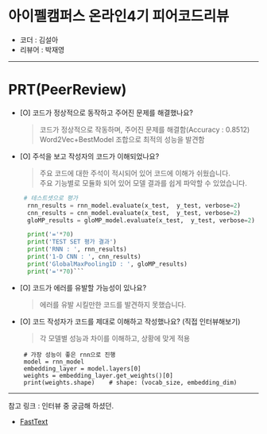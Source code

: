 # 아이펠캠퍼스 온라인4기 피어코드리뷰

- 코더 : 김설아
- 리뷰어 : 박재영

----------------------------------------------

# PRT(PeerReview)

- [O] 코드가 정상적으로 동작하고 주어진 문제를 해결했나요?

    > 코드가 정상적으로 작동하며, 주어진 문제를 해결함(Accuracy : 0.8512)  
    > Word2Vec+BestModel 조합으로 최적의 성능을 발견함

- [O] 주석을 보고 작성자의 코드가 이해되었나요?

    > 주요 코드에 대한 주석이 적시되어 있어 코드에 이해가 쉬웠습니다.  
    > 주요 기능별로 모듈화 되어 있어 모델 결과를 쉽게 파악할 수 있었습니다.
    ```python
     # 테스트셋으로 평가
      rnn_results = rnn_model.evaluate(x_test,  y_test, verbose=2)
      cnn_results = cnn_model.evaluate(x_test,  y_test, verbose=2)
      gloMP_results = gloMP_model.evaluate(x_test,  y_test, verbose=2)

      print('='*70)
      print('TEST SET 평가 결과')
      print('RNN : ', rnn_results)
      print('1-D CNN : ', cnn_results)
      print('GlobalMaxPooling1D : ', gloMP_results)
      print('='*70)```

- [O] 코드가 에러를 유발할 가능성이 있나요?
  
     > 에러를 유발 시킬만한 코드를 발견하지 못했습니다.

- [O] 코드 작성자가 코드를 제대로 이해하고 작성했나요? (직접 인터뷰해보기)

     > 각 모델별 성능과 차이를 이해하고, 상황에 맞게 적용
     ```
      # 가장 성능이 좋은 rnn으로 진행
      model = rnn_model
      embedding_layer = model.layers[0]
      weights = embedding_layer.get_weights()[0]
      print(weights.shape)    # shape: (vocab_size, embedding_dim)
     ```
----------------------------------------------

참고 링크 : 인터뷰 중 궁금해 하셨던.
  - [FastText](https://fasttext.cc/) 
